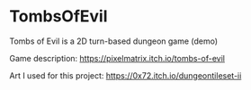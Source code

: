 # TombsOfEvil
Tombs of Evil is a 2D turn-based dungeon game (demo)

Game description: https://pixelmatrix.itch.io/tombs-of-evil

Art I used for this project: https://0x72.itch.io/dungeontileset-ii
